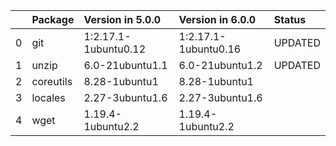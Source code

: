 <!-- markdown-link-check-disable -->

|    | Package   | Version in 5.0.0     | Version in 6.0.0     | Status   |
|---:|:----------|:---------------------|:---------------------|:---------|
|  0 | git       | 1:2.17.1-1ubuntu0.12 | 1:2.17.1-1ubuntu0.16 | UPDATED  |
|  1 | unzip     | 6.0-21ubuntu1.1      | 6.0-21ubuntu1.2      | UPDATED  |
|  2 | coreutils | 8.28-1ubuntu1        | 8.28-1ubuntu1        |          |
|  3 | locales   | 2.27-3ubuntu1.6      | 2.27-3ubuntu1.6      |          |
|  4 | wget      | 1.19.4-1ubuntu2.2    | 1.19.4-1ubuntu2.2    |          |